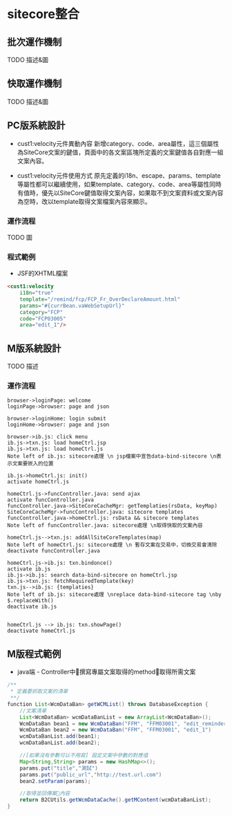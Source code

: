 # sitecore整合

## 批次運作機制
TODO  描述&圖
## 快取運作機制
TODO  描述&圖

## PC版系統設計
- cust1:velocity元件異動內容
新增category、code、area屬性，這三個屬性為SiteCore文案的鍵值，頁面中的各文案區塊所定義的文案鍵值各自對應一組文案內容。

- cust1:velocity元件使用方式
原先定義的i18n、escape、params、template等屬性都可以繼續使用，如果template、category、code、area等屬性同時有值時，優先以SiteCore鍵值取得文案內容，如果取不到文案資料或文案內容為空時，改以template取得文案檔案內容來顯示。

### 運作流程
TODO  圖
### 程式範例
- JSF的XHTML檔案
``` html
<cust1:velocity
	i18n="true"
	template="/remind/fcp/FCP_Fr_OverDeclareAmount.html"
	params="#{currBean.vaWebSetupUrl}"
	category="FCP"
	code="FCP03005"
	area="edit_1"/>
```

## M版系統設計
TODO 描述
### 運作流程
``` puml
browser->loginPage: welcome
loginPage->browser: page and json

browser->loginHome: login submit
loginHome->browser: page and json

browser->ib.js: click menu
ib.js->txn.js: load homeCtrl.jsp
ib.js->txn.js: load homeCtrl.js
Note left of ib.js: sitecore處理 \n jsp檔案中宣告data-bind-sitecore \n表示文案要崁入的位置

ib.js->homeCtrl.js: init()
activate homeCtrl.js

homeCtrl.js->funcController.java: send ajax
activate funcController.java
funcController.java->SiteCoreCacheMgr: getTemplaties(rsData, keyMap)
SiteCoreCacheMgr->funcController.java: sitecore templates
funcController.java->homeCtrl.js: rsData && sitecore templates
Note left of funcController.java: sitecore處理 \n取得快取的文案內容

homeCtrl.js-->txn.js: addAllSiteCoreTemplates(map)
Note left of homeCtrl.js: sitecore處理 \n 暫存文案在交易中，切換交易會清除
deactivate funcController.java

homeCtrl.js->ib.js: txn.bindonce()
activate ib.js
ib.js->ib.js: search data-bind-sitecore on homeCtrl.jsp
ib.js->txn.js: fetchRequiredTemplate(key)
txn.js-->ib.js: {templaties}
Note left of ib.js: sitecore處理 \nreplace data-bind-sitecore tag \nby $.replaceWith()
deactivate ib.js


homeCtrl.js --> ib.js: txn.showPage()
deactivate homeCtrl.js
```
## M版程式範例
- java端 - Controller中撰寫專屬文案取得的method取得所需文案
```java
/**
 * 定義要抓取文案的清單
 **/
function List<WcmDataBan> getWCMList() throws DatabaseException {
	//文案清單
	List<WcmDataBan> wcmDataBanList = new ArrayList<WcmDataBan>();
	WcmDataBan bean1 = new WcmDataBan("FFM", "FFM03001", "edit_reminder")
	WcmDataBan bean2 = new WcmDataBan("FFM", "FFM03001", "edit_1")
	wcmDataBanList.add(bean1);
	wcmDataBanList.add(bean2);

	//[如果沒有參數可以不用寫] 設定文案中參數的對應值
	Map<String,String> params = new HashMap<>();
	params.put("title","測試")
	params.put("public_url","http://test.url.com")
	bean2.setParam(params);

	//取得並回傳案內容
	return B2CUtils.getWcmDataCache().getMContent(wcmDataBanList);
}
```
